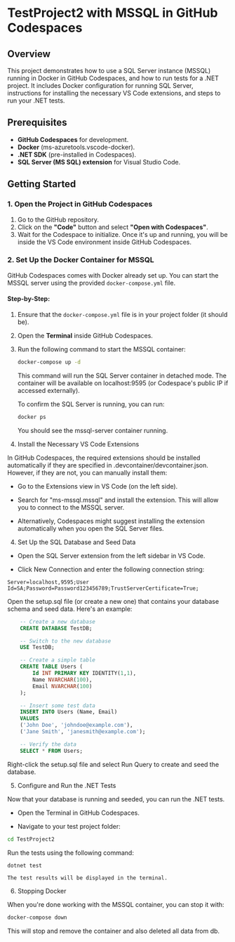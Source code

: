 # TestProject2 with MSSQL in GitHub Codespaces

## Overview
This project demonstrates how to use a SQL Server instance (MSSQL) running in Docker in GitHub Codespaces, and how to run tests for a .NET project. It includes Docker configuration for running SQL Server, instructions for installing the necessary VS Code extensions, and steps to run your .NET tests.

## Prerequisites

- **GitHub Codespaces** for development.
- **Docker** (ms-azuretools.vscode-docker).
- **.NET SDK** (pre-installed in Codespaces).
- **SQL Server (MS SQL) extension** for Visual Studio Code.

## Getting Started

### 1. Open the Project in GitHub Codespaces

1. Go to the GitHub repository.
2. Click on the **"Code"** button and select **"Open with Codespaces"**.
3. Wait for the Codespace to initialize. Once it's up and running, you will be inside the VS Code environment inside GitHub Codespaces.

### 2. Set Up the Docker Container for MSSQL

GitHub Codespaces comes with Docker already set up. You can start the MSSQL server using the provided `docker-compose.yml` file.

#### Step-by-Step:

1. Ensure that the `docker-compose.yml` file is in your project folder (it should be).

2. Open the **Terminal** inside GitHub Codespaces.

3. Run the following command to start the MSSQL container:

   ```bash
   docker-compose up -d
   ```
    This command will run the SQL Server container in detached mode.
    The container will be available on localhost:9595 (or Codespace's public IP if accessed externally).

    To confirm the SQL Server is running, you can run:

    ```bash
    docker ps
    ```
    You should see the mssql-server container running.

3. Install the Necessary VS Code Extensions

In GitHub Codespaces, the required extensions should be installed automatically if they are specified in .devcontainer/devcontainer.json. However, if they are not, you can manually install them:

- Go to the Extensions view in VS Code (on the left side).

- Search for "ms-mssql.mssql" and install the extension. This will allow you to connect to the MSSQL server.
- Alternatively, Codespaces might suggest installing the extension automatically when you open the SQL Server files.

4. Set Up the SQL Database and Seed Data

- Open the SQL Server extension from the left sidebar in VS Code.

- Click New Connection and enter the following connection string:

```text
Server=localhost,9595;User Id=SA;Password=Password123456789;TrustServerCertificate=True;
```

Open the setup.sql file (or create a new one) that contains your database schema and seed data. Here's an example:

```sql
    -- Create a new database
    CREATE DATABASE TestDB;

    -- Switch to the new database
    USE TestDB;

    -- Create a simple table
    CREATE TABLE Users (
        Id INT PRIMARY KEY IDENTITY(1,1),
        Name NVARCHAR(100),
        Email NVARCHAR(100)
    );

    -- Insert some test data
    INSERT INTO Users (Name, Email)
    VALUES
    ('John Doe', 'johndoe@example.com'),
    ('Jane Smith', 'janesmith@example.com');

    -- Verify the data
    SELECT * FROM Users;
```


Right-click the setup.sql file and select Run Query to create and seed the database.

5. Configure and Run the .NET Tests

Now that your database is running and seeded, you can run the .NET tests.

- Open the Terminal in GitHub Codespaces.

- Navigate to your test project folder:

```bash
cd TestProject2
```

Run the tests using the following command:

```bash
dotnet test
```

    The test results will be displayed in the terminal.

6. Stopping Docker

When you're done working with the MSSQL container, you can stop it with:

```bash
docker-compose down
```

This will stop and remove the container and also deleted all data from db.
